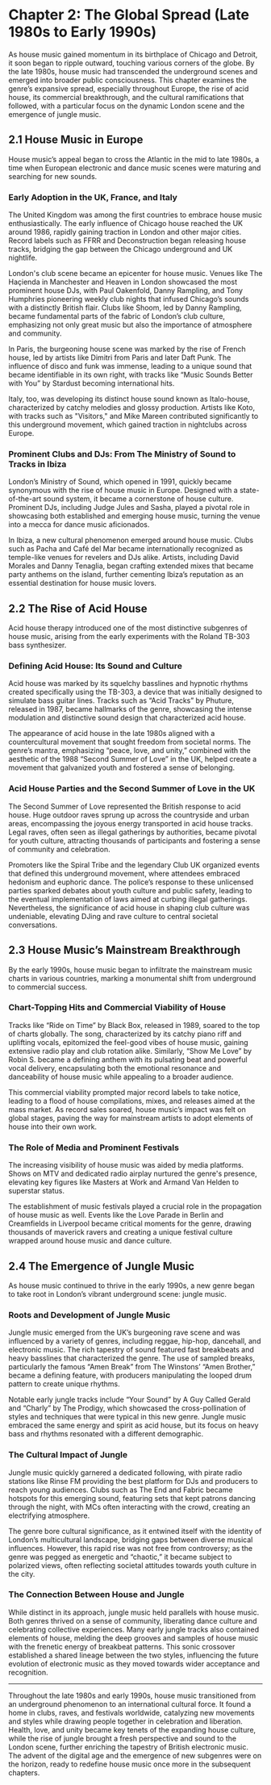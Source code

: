 # Chapter 2: The Global Spread (Late 1980s to Early 1990s)

As house music gained momentum in its birthplace of Chicago and Detroit, it soon began to ripple outward, touching various corners of the globe. By the late 1980s, house music had transcended the underground scenes and emerged into broader public consciousness. This chapter examines the genre’s expansive spread, especially throughout Europe, the rise of acid house, its commercial breakthrough, and the cultural ramifications that followed, with a particular focus on the dynamic London scene and the emergence of jungle music.

## 2.1 House Music in Europe

House music’s appeal began to cross the Atlantic in the mid to late 1980s, a time when European electronic and dance music scenes were maturing and searching for new sounds.

### Early Adoption in the UK, France, and Italy

The United Kingdom was among the first countries to embrace house music enthusiastically. The early influence of Chicago house reached the UK around 1986, rapidly gaining traction in London and other major cities. Record labels such as FFRR and Deconstruction began releasing house tracks, bridging the gap between the Chicago underground and UK nightlife.

London's club scene became an epicenter for house music. Venues like The Haçienda in Manchester and Heaven in London showcased the most prominent house DJs, with Paul Oakenfold, Danny Rampling, and Tony Humphries pioneering weekly club nights that infused Chicago’s sounds with a distinctly British flair. Clubs like Shoom, led by Danny Rampling, became fundamental parts of the fabric of London’s club culture, emphasizing not only great music but also the importance of atmosphere and community.

In Paris, the burgeoning house scene was marked by the rise of French house, led by artists like Dimitri from Paris and later Daft Punk. The influence of disco and funk was immense, leading to a unique sound that became identifiable in its own right, with tracks like “Music Sounds Better with You” by Stardust becoming international hits.

Italy, too, was developing its distinct house sound known as Italo-house, characterized by catchy melodies and glossy production. Artists like Koto, with tracks such as "Visitors," and Mike Mareen contributed significantly to this underground movement, which gained traction in nightclubs across Europe.

### Prominent Clubs and DJs: From The Ministry of Sound to Tracks in Ibiza

London’s Ministry of Sound, which opened in 1991, quickly became synonymous with the rise of house music in Europe. Designed with a state-of-the-art sound system, it became a cornerstone of house culture. Prominent DJs, including Judge Jules and Sasha, played a pivotal role in showcasing both established and emerging house music, turning the venue into a mecca for dance music aficionados.

In Ibiza, a new cultural phenomenon emerged around house music. Clubs such as Pacha and Café del Mar became internationally recognized as temple-like venues for revelers and DJs alike. Artists, including David Morales and Danny Tenaglia, began crafting extended mixes that became party anthems on the island, further cementing Ibiza’s reputation as an essential destination for house music lovers.

## 2.2 The Rise of Acid House

Acid house therapy introduced one of the most distinctive subgenres of house music, arising from the early experiments with the Roland TB-303 bass synthesizer.

### Defining Acid House: Its Sound and Culture

Acid house was marked by its squelchy basslines and hypnotic rhythms created specifically using the TB-303, a device that was initially designed to simulate bass guitar lines. Tracks such as “Acid Tracks” by Phuture, released in 1987, became hallmarks of the genre, showcasing the intense modulation and distinctive sound design that characterized acid house.

The appearance of acid house in the late 1980s aligned with a countercultural movement that sought freedom from societal norms. The genre’s mantra, emphasizing “peace, love, and unity,” combined with the aesthetic of the 1988 “Second Summer of Love” in the UK, helped create a movement that galvanized youth and fostered a sense of belonging. 

### Acid House Parties and the Second Summer of Love in the UK

The Second Summer of Love represented the British response to acid house. Huge outdoor raves sprung up across the countryside and urban areas, encompassing the joyous energy transported in acid house tracks. Legal raves, often seen as illegal gatherings by authorities, became pivotal for youth culture, attracting thousands of participants and fostering a sense of community and celebration.

Promoters like the Spiral Tribe and the legendary Club UK organized events that defined this underground movement, where attendees embraced hedonism and euphoric dance. The police’s response to these unlicensed parties sparked debates about youth culture and public safety, leading to the eventual implementation of laws aimed at curbing illegal gatherings. Nevertheless, the significance of acid house in shaping club culture was undeniable, elevating DJing and rave culture to central societal conversations.

## 2.3 House Music’s Mainstream Breakthrough

By the early 1990s, house music began to infiltrate the mainstream music charts in various countries, marking a monumental shift from underground to commercial success.

### Chart-Topping Hits and Commercial Viability of House

Tracks like “Ride on Time” by Black Box, released in 1989, soared to the top of charts globally. The song, characterized by its catchy piano riff and uplifting vocals, epitomized the feel-good vibes of house music, gaining extensive radio play and club rotation alike. Similarly, “Show Me Love” by Robin S. became a defining anthem with its pulsating beat and powerful vocal delivery, encapsulating both the emotional resonance and danceability of house music while appealing to a broader audience.

This commercial viability prompted major record labels to take notice, leading to a flood of house compilations, mixes, and releases aimed at the mass market. As record sales soared, house music’s impact was felt on global stages, paving the way for mainstream artists to adopt elements of house into their own work.

### The Role of Media and Prominent Festivals

The increasing visibility of house music was aided by media platforms. Shows on MTV and dedicated radio airplay nurtured the genre's presence, elevating key figures like Masters at Work and Armand Van Helden to superstar status.

The establishment of music festivals played a crucial role in the propagation of house music as well. Events like the Love Parade in Berlin and Creamfields in Liverpool became critical moments for the genre, drawing thousands of maverick ravers and creating a unique festival culture wrapped around house music and dance culture.

## 2.4 The Emergence of Jungle Music

As house music continued to thrive in the early 1990s, a new genre began to take root in London’s vibrant underground scene: jungle music.

### Roots and Development of Jungle Music

Jungle music emerged from the UK’s burgeoning rave scene and was influenced by a variety of genres, including reggae, hip-hop, dancehall, and electronic music. The rich tapestry of sound featured fast breakbeats and heavy basslines that characterized the genre. The use of sampled breaks, particularly the famous “Amen Break” from The Winstons’ “Amen Brother,” became a defining feature, with producers manipulating the looped drum pattern to create unique rhythms.

Notable early jungle tracks include “Your Sound” by A Guy Called Gerald and “Charly” by The Prodigy, which showcased the cross-pollination of styles and techniques that were typical in this new genre. Jungle music embraced the same energy and spirit as acid house, but its focus on heavy bass and rhythms resonated with a different demographic.

### The Cultural Impact of Jungle

Jungle music quickly garnered a dedicated following, with pirate radio stations like Rinse FM providing the best platform for DJs and producers to reach young audiences. Clubs such as The End and Fabric became hotspots for this emerging sound, featuring sets that kept patrons dancing through the night, with MCs often interacting with the crowd, creating an electrifying atmosphere.

The genre bore cultural significance, as it entwined itself with the identity of London’s multicultural landscape, bridging gaps between diverse musical influences. However, this rapid rise was not free from controversy; as the genre was pegged as energetic and “chaotic,” it became subject to polarized views, often reflecting societal attitudes towards youth culture in the city.

### The Connection Between House and Jungle

While distinct in its approach, jungle music held parallels with house music. Both genres thrived on a sense of community, liberating dance culture and celebrating collective experiences. Many early jungle tracks also contained elements of house, melding the deep grooves and samples of house music with the frenetic energy of breakbeat patterns. This sonic crossover established a shared lineage between the two styles, influencing the future evolution of electronic music as they moved towards wider acceptance and recognition.

---

Throughout the late 1980s and early 1990s, house music transitioned from an underground phenomenon to an international cultural force. It found a home in clubs, raves, and festivals worldwide, catalyzing new movements and styles while drawing people together in celebration and liberation. Health, love, and unity became key tenets of the expanding house culture, while the rise of jungle brought a fresh perspective and sound to the London scene, further enriching the tapestry of British electronic music. The advent of the digital age and the emergence of new subgenres were on the horizon, ready to redefine house music once more in the subsequent chapters.